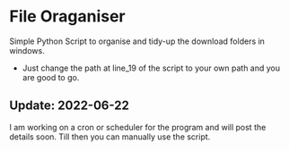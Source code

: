 # File Oraganiser
Simple Python Script to organise and tidy-up the download folders in windows.
- Just change the path at line_19 of the script to your own path and you are good to go.

## Update: 2022-06-22
I am working on a cron or scheduler for the program and will post the details soon. Till then you can manually use the script.
